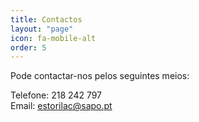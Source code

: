 ```yaml
---
title: Contactos
layout: "page"
icon: fa-mobile-alt
order: 5
---
```


Pode contactar-nos pelos seguintes meios:

Telefone: 218 242 797<br/>
Email: <a href="mailto:estorilac@sapo.pt">estorilac@sapo.pt</a>
